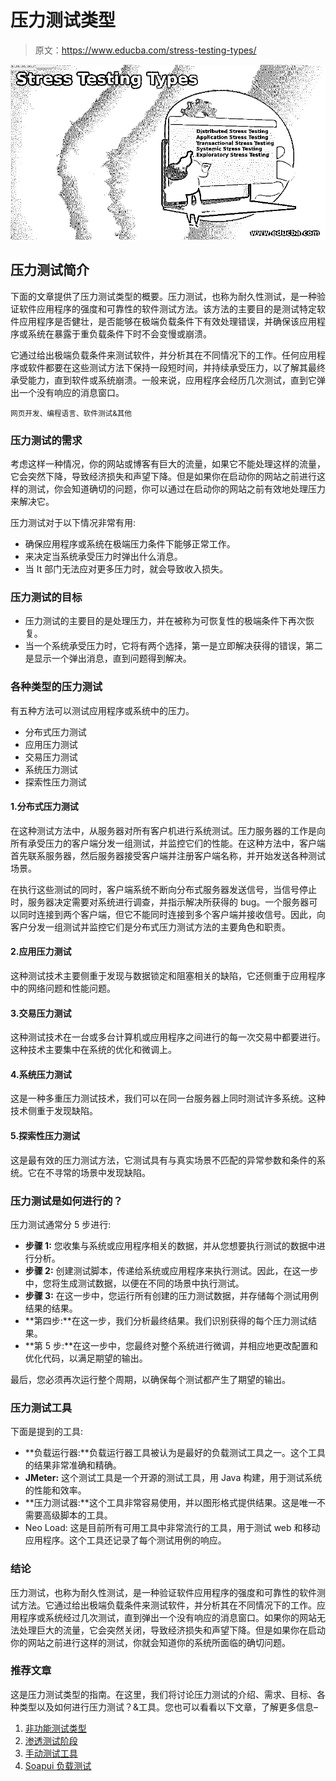 # 压力测试类型

> 原文：<https://www.educba.com/stress-testing-types/>

![Stress Testing Types](img/e645834c2fff76f375719f6c8a016ee5.png)



## 压力测试简介

下面的文章提供了压力测试类型的概要。压力测试，也称为耐久性测试，是一种验证软件应用程序的强度和可靠性的软件测试方法。该方法的主要目的是测试特定软件应用程序是否健壮，是否能够在极端负载条件下有效处理错误，并确保该应用程序或系统在暴露于重负载条件下时不会变慢或崩溃。

它通过给出极端负载条件来测试软件，并分析其在不同情况下的工作。任何应用程序或软件都要在这些测试方法下保持一段短时间，并持续承受压力，以了解其最终承受能力，直到软件或系统崩溃。一般来说，应用程序会经历几次测试，直到它弹出一个没有响应的消息窗口。

<small>网页开发、编程语言、软件测试&其他</small>

### 压力测试的需求

考虑这样一种情况，你的网站或博客有巨大的流量，如果它不能处理这样的流量，它会突然下降，导致经济损失和声望下降。但是如果你在启动你的网站之前进行这样的测试，你会知道确切的问题，你可以通过在启动你的网站之前有效地处理压力来解决它。

压力测试对于以下情况非常有用:

*   确保应用程序或系统在极端压力条件下能够正常工作。
*   来决定当系统承受压力时弹出什么消息。
*   当 It 部门无法应对更多压力时，就会导致收入损失。

### 压力测试的目标

*   压力测试的主要目的是处理压力，并在被称为可恢复性的极端条件下再次恢复。
*   当一个系统承受压力时，它将有两个选择，第一是立即解决获得的错误，第二是显示一个弹出消息，直到问题得到解决。

### 各种类型的压力测试

有五种方法可以测试应用程序或系统中的压力。

*   分布式压力测试
*   应用压力测试
*   交易压力测试
*   系统压力测试
*   探索性压力测试

#### 1.分布式压力测试

在这种测试方法中，从服务器对所有客户机进行系统测试。压力服务器的工作是向所有承受压力的客户端分发一组测试，并监控它们的性能。在这种方法中，客户端首先联系服务器，然后服务器接受客户端并注册客户端名称，并开始发送各种测试场景。

在执行这些测试的同时，客户端系统不断向分布式服务器发送信号，当信号停止时，服务器决定需要对系统进行调查，并指示解决所获得的 bug。一个服务器可以同时连接到两个客户端，但它不能同时连接到多个客户端并接收信号。因此，向客户分发一组测试并监控它们是分布式压力测试方法的主要角色和职责。

#### 2.应用压力测试

这种测试技术主要侧重于发现与数据锁定和阻塞相关的缺陷，它还侧重于应用程序中的网络问题和性能问题。

#### 3.交易压力测试

这种测试技术在一台或多台计算机或应用程序之间进行的每一次交易中都要进行。这种技术主要集中在系统的优化和微调上。

#### 4.系统压力测试

这是一种多重压力测试技术，我们可以在同一台服务器上同时测试许多系统。这种技术侧重于发现缺陷。

#### 5.探索性压力测试

这是最有效的压力测试方法，它测试具有与真实场景不匹配的异常参数和条件的系统。它在不寻常的场景中发现缺陷。

### 压力测试是如何进行的？

压力测试通常分 5 步进行:

*   **步骤 1:** 您收集与系统或应用程序相关的数据，并从您想要执行测试的数据中进行分析。
*   **步骤 2:** 创建测试脚本，传递给系统或应用程序来执行测试。因此，在这一步中，您将生成测试数据，以便在不同的场景中执行测试。
*   **步骤 3:** 在这一步中，您运行所有创建的压力测试数据，并存储每个测试用例结果的结果。
*   **第四步:**在这一步，我们分析最终结果。我们识别获得的每个压力测试结果。
*   **第 5 步:**在这一步中，您最终对整个系统进行微调，并相应地更改配置和优化代码，以满足期望的输出。

最后，您必须再次运行整个周期，以确保每个测试都产生了期望的输出。

### 压力测试工具

下面是提到的工具:

*   **负载运行器:**负载运行器工具被认为是最好的负载测试工具之一。这个工具的结果非常准确和精确。
*   **JMeter:** 这个测试工具是一个开源的测试工具，用 Java 构建，用于测试系统的性能和效率。
*   **压力测试器:**这个工具非常容易使用，并以图形格式提供结果。这是唯一不需要高级脚本的工具。
*   Neo Load: 这是目前所有可用工具中非常流行的工具，用于测试 web 和移动应用程序。这个工具还记录了每个测试用例的响应。

### 结论

压力测试，也称为耐久性测试，是一种验证软件应用程序的强度和可靠性的软件测试方法。它通过给出极端负载条件来测试软件，并分析其在不同情况下的工作。应用程序或系统经过几次测试，直到弹出一个没有响应的消息窗口。如果你的网站无法处理巨大的流量，它会突然关闭，导致经济损失和声望下降。但是如果你在启动你的网站之前进行这样的测试，你就会知道你的系统所面临的确切问题。

### 推荐文章

这是压力测试类型的指南。在这里，我们将讨论压力测试的介绍、需求、目标、各种类型以及如何进行压力测试？&工具。您也可以看看以下文章，了解更多信息–

1.  [非功能测试类型](https://www.educba.com/non-functional-testing-types/)
2.  [渗透测试阶段](https://www.educba.com/penetration-testing-phases/)
3.  [手动测试工具](https://www.educba.com/manual-testing-tools/)
4.  [Soapui 负载测试](https://www.educba.com/soapui-load-test/)





